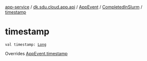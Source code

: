 [app-service](../../../index.md) / [dk.sdu.cloud.app.api](../../index.md) / [AppEvent](../index.md) / [CompletedInSlurm](index.md) / [timestamp](./timestamp.md)

# timestamp

`val timestamp: `[`Long`](https://kotlinlang.org/api/latest/jvm/stdlib/kotlin/-long/index.html)

Overrides [AppEvent.timestamp](../timestamp.md)

